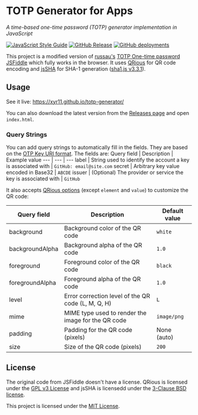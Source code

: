 # TOTP Generator for Apps
*A time-based one-time password (TOTP) generator implementation in JavaScript*

[![JavaScript Style Guide](https://img.shields.io/badge/code_style-standard-brightgreen.svg)](https://standardjs.com)
[![GitHub Release](https://img.shields.io/github/v/release/xyr11/totp-generator)](https://github.com/xyr11/totp-generator/releases)
[![GitHub deployments](https://img.shields.io/github/deployments/xyr11/totp-generator/github-pages)](https://xyr11.github.io/totp-generator/)

This project is a modified version of [russau's](https://jsfiddle.net/user/russau/fiddles/) [TOTP One-time password JSFiddle](https://jsfiddle.net/russau/ch8PK/) which fully works in the browser. It uses [QRious](https://github.com/neocotic/qrious) for QR code encoding and [jsSHA](https://github.com/Caligatio/jsSHA) for SHA-1 generation ([sha1.js v3.3.1](https://github.com/Caligatio/jsSHA/blob/8eac02756df4a86831bfb3f6a7a113fd36007aac/dist/sha1.js)).

## Usage
See it live: <https://xyr11.github.io/totp-generator/>

You can also download the latest version from the [Releases page](https://github.com/xyr11/totp-generator/releases) and open `index.html`.

### Query Strings

You can add query strings to automatically fill in the fields. They are based on the [OTP Key URI format](https://github.com/google/google-authenticator/wiki/Key-Uri-Format). The fields are:
Query field | Description | Example value
--- | --- | ---
label | String used to identify the account a key is associated with | `GitHub: email@site.com`
secret | Arbitrary key value encoded in Base32 | `ABCDE`
issuer | (Optional) The provider or service the key is associated with | `GitHub`

It also accepts [QRious options](https://github.com/neocotic/qrious/blob/master/README.md#api) (except `element` and `value`) to customize the QR code:

Query field | Description | Default value
--- | --- | ---
background | Background color of the QR code | `white`
backgroundAlpha | Background alpha of the QR code | `1.0`
foreground | Foreground color of the QR code | `black`
foregroundAlpha | Foreground alpha of the QR code | `1.0`
level | Error correction level of the QR code (L, M, Q, H) | `L`
mime | MIME type used to render the image for the QR code | `image/png`
padding | Padding for the QR code (pixels) | None (auto)
size | Size of the QR code (pixels) | `200`

## License
The original code from JSFiddle doesn't have a license. QRious is licensed under the [GPL v3 License](https://www.gnu.org/licenses/gpl-3.0.en.html) and jsSHA is licensedd under the [3-Clause BSD license](https://github.com/Caligatio/jsSHA/blob/master/LICENSE).

This project is licensed under the [MIT License](https://github.com/xyr11/totp-generator/blob/main/LICENSE).

